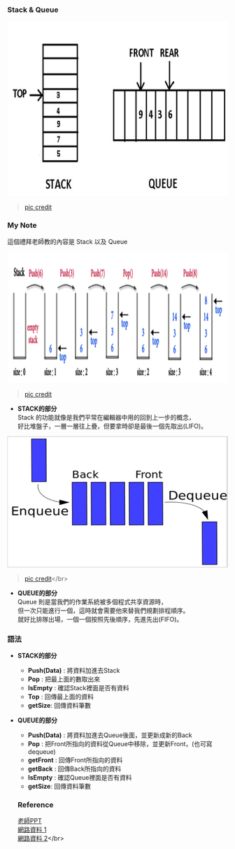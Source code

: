 ### Stack & Queue

<img src="https://github.com/Chieh-Yin/Chiehyin/blob/master/Pictures/stack%20and%20queue.jpg" width="800" height="400"/>

> [pic credit](https://docs.google.com/presentation/d/e/2PACX-1vQ1hb79im0vqpApCttGnXAFRT8SqH9HQP0b_oyVRCV8SVyiHLkHJjidYGAfxkvq468QMumFIDdTeiB-/pub?start=false&loop=false&delayms=3000&slide=id.g6377a33a16_0_77)



### My Note 

這個禮拜老師教的內容是 Stack 以及 Queue</br>

<img src="https://github.com/Chieh-Yin/Chiehyin/blob/master/Pictures/stack.jpg" width="800" height="300"/>

> [pic credit](http://alrightchiu.github.io/SecondRound/stack-introjian-jie.html)</br>

* **STACK的部分**</br>
Stack 的功能就像是我們平常在編輯器中用的回到上一步的概念，</br>
好比堆盤子，一層一層往上疊，但要拿時卻是最後一個先取出(LIFO)。</br>
   
   
<img src="https://github.com/Chieh-Yin/Chiehyin/blob/master/Pictures/queue.jpg" width="800" height="300"/>

> [pic credit](https://en.wikipedia.org/wiki/Queue_(abstract_data_type))</br>


* **QUEUE的部分**</br>
Queue 則是當我們的作業系統被多個程式共享資源時，</br>
但一次只能進行一個，這時就會需要他來替我們規劃排程順序。</br>
就好比排隊出場，一個一個按照先後順序，先進先出(FIFO)。</br>


### 語法
* **STACK的部分**</br>

  * **Push(Data)** :  將資料加進去Stack </br>
  * **Pop** : 把最上面的數取出來 </br>
  * **IsEmpty** : 確認Stack裡面是否有資料 </br>
  * **Top** : 回傳最上面的資料 </br>
  * **getSize**: 回傳資料筆數 </br>

* **QUEUE的部分**</br>

  * **Push(Data)** :  將資料加進去Queue後面，並更新成新的Back </br>
  * **Pop** :  把Front所指向的資料從Queue中移除，並更新Front，(也可寫dequeue) </br>
  * **getFront** : 回傳Front所指向的資料 </br>
  * **getBack** : 回傳Back所指向的資料 </br>
  * **IsEmpty** : 確認Queue裡面是否有資料 </br>
  * **getSize**: 回傳資料筆數 </br>
  
  
  ### Reference
  [老師PPT](https://docs.google.com/presentation/d/e/2PACX-1vQ1hb79im0vqpApCttGnXAFRT8SqH9HQP0b_oyVRCV8SVyiHLkHJjidYGAfxkvq468QMumFIDdTeiB-/pub?start=false&loop=false&delayms=3000&slide=id.g6377a33a16_0_77)</br>
  [網路資料 1](http://alrightchiu.github.io/SecondRound/stack-introjian-jie.html)</br>
  [網路資料 2](https://en.wikipedia.org/wiki/Queue_(abstract_data_type))</br>
  
  
  
